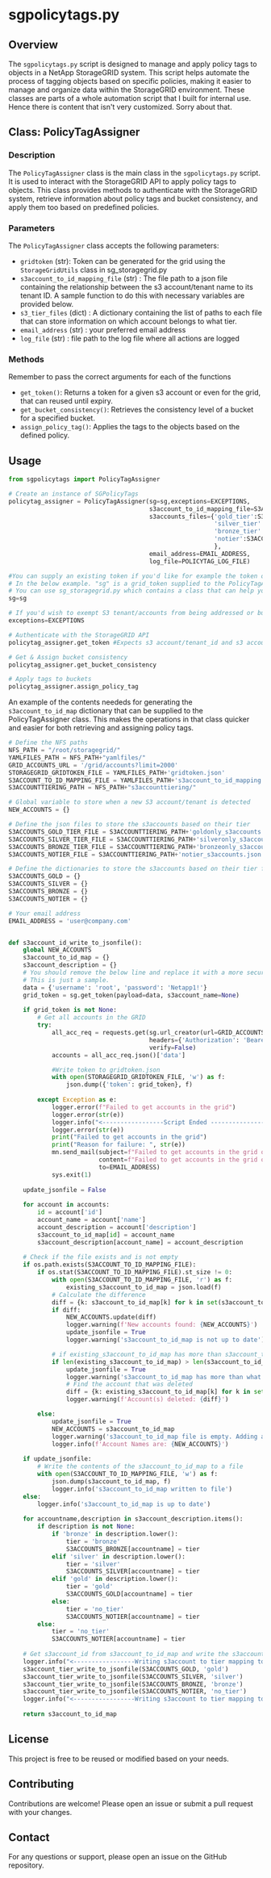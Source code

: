 # sgpolicytags.py

## Overview

The `sgpolicytags.py` script is designed to manage and apply policy tags to objects in a NetApp StorageGRID system. This script helps automate the process of tagging objects based on specific policies, making it easier to manage and organize data within the StorageGRID environment.
These classes are parts of a whole automation script that I built for internal use. Hence there is content that isn't very customized. Sorry about that.

## Class: PolicyTagAssigner

### Description

The `PolicyTagAssigner` class is the main class in the `sgpolicytags.py` script. It is used to interact with the StorageGRID API to apply policy tags to objects. This class provides methods to authenticate with the StorageGRID system, retrieve information about policy tags and bucket consistency, and apply them too based on predefined policies.

### Parameters

The `PolicyTagAssigner` class accepts the following parameters:

- `gridtoken` (str): Token can be generated for the grid using the `StorageGridUtils` class in sg_storagegrid.py 
- `s3account_to_id_mapping_file` (str) : The file path to a json file containing the relationship between the s3 account/tenant name to its tenant ID. A sample function to do this with necessary variables are provided below.
- `s3_tier_files` (dict) : A dictionary containing the list of paths to each file that can store information on which account belongs to what tier.
- `email_address` (str) : your preferred email address
- `log_file` (str) : file path to the log file where all actions are logged

### Methods
Remember to pass the correct arguments for each of the functions

- `get_token()`: Returns a token for a given s3 account or even for the grid, that can reused until expiry.
- `get_bucket_consistency()`: Retrieves the consistency level of a bucket for a specified bucket.
- `assign_policy_tag()`: Applies the tags to the objects based on the defined policy.

## Usage

```python
from sgpolicytags import PolicyTagAssigner

# Create an instance of SGPolicyTags
policytag_assigner = PolicyTagAssigner(sg=sg,exceptions=EXCEPTIONS,
                                       s3account_to_id_mapping_file=S3ACCOUNT_TO_ID_MAPPING_FILE,
                                       s3accounts_files={'gold_tier':S3ACCOUNTS_GOLD_TIER_FILE,
                                                         'silver_tier':S3ACCOUNTS_SILVER_TIER_FILE,
                                                         'bronze_tier':S3ACCOUNTS_BRONZE_TIER_FILE,
                                                         'notier':S3ACCOUNTS_NOTIER_FILE
                                                         },
                                       email_address=EMAIL_ADDRESS, 
                                       log_file=POLICYTAG_LOG_FILE)

#You can supply an existing token if you'd like for example the token of the grid when you need to loop through all accounts in the grid for information.
# In the below example. "sg" is a grid_token supplied to the PolicyTagAssigner.
# You can use sg_storagegrid.py which contains a class that can help you
sg=sg

# If you'd wish to exempt S3 tenant/accounts from being addressed or buckets if you will. The exceptions is useful for that. You can provide the contents in a json/dictionary format.
exceptions=EXCEPTIONS

# Authenticate with the StorageGRID API
policytag_assigner.get_token #Expects s3 account/tenant_id and s3 account/tenant name

# Get & Assign bucket consistency
policytag_assigner.get_bucket_consistency

# Apply tags to buckets
policytag_assigner.assign_policy_tag
```

An example of the contents neededs for generating the `s3account_to_id_map` dictionary that can be supplied to the PolicyTagAssigner class. This makes the operations in that class quicker and easier for both retrieving and assigning policy tags. 

```python
# Define the NFS paths
NFS_PATH = "/root/storagegrid/"
YAMLFILES_PATH = NFS_PATH+"yamlfiles/"
GRID_ACCOUNTS_URL = '/grid/accounts?limit=2000'
STORAGEGRID_GRIDTOKEN_FILE = YAMLFILES_PATH+'gridtoken.json'
S3ACCOUNT_TO_ID_MAPPING_FILE = YAMLFILES_PATH+'s3account_to_id_mapping.json'
S3ACCOUNTTIERING_PATH = NFS_PATH+"s3accounttiering/"

# Global variable to store when a new S3 account/tenant is detected
NEW_ACCOUNTS = {}

# Define the json files to store the s3accounts based on their tier
S3ACCOUNTS_GOLD_TIER_FILE = S3ACCOUNTTIERING_PATH+'goldonly_s3accounts.json'
S3ACCOUNTS_SILVER_TIER_FILE = S3ACCOUNTTIERING_PATH+'silveronly_s3accounts.json'
S3ACCOUNTS_BRONZE_TIER_FILE = S3ACCOUNTTIERING_PATH+'bronzeonly_s3accounts.json'
S3ACCOUNTS_NOTIER_FILE = S3ACCOUNTTIERING_PATH+'notier_s3accounts.json'

# Define the dictionaries to store the s3accounts based on their tier for runtime operations
S3ACCOUNTS_GOLD = {}
S3ACCOUNTS_SILVER = {}
S3ACCOUNTS_BRONZE = {}
S3ACCOUNTS_NOTIER = {}

# Your email address
EMAIL_ADDRESS = 'user@company.com'


def s3account_id_write_to_jsonfile():
    global NEW_ACCOUNTS
    s3account_to_id_map = {}
    s3account_description = {}
    # You should remove the below line and replace it with a more secure way of supplying credentials
    # This is just a sample.
    data = {'username': 'root', 'password': 'Netapp1!'}
    grid_token = sg.get_token(payload=data, s3account_name=None)
    
    if grid_token is not None:
        # Get all accounts in the GRID
        try:
            all_acc_req = requests.get(sg.url_creator(url=GRID_ACCOUNTS_URL), 
                                       headers={'Authorization': 'Bearer ' + grid_token}, 
                                       verify=False)
            accounts = all_acc_req.json()['data']

            #Write token to gridtoken.json
            with open(STORAGEGRID_GRIDTOKEN_FILE, 'w') as f:
                json.dump({'token': grid_token}, f)
        
        except Exception as e:
            logger.error(f"Failed to get accounts in the grid")
            logger.error(str(e))
            logger.info("<-----------------Script Ended ----------------->")
            logger.error(str(e))
            print("Failed to get accounts in the grid")
            print("Reason for failure: ", str(e))
            mn.send_mail(subject=f"Failed to get accounts in the grid on StorageGrid {HOSTNAME}", 
                         content=f"Failed to get accounts in the grid on StorageGrid {HOSTNAME}\n\nAction: HIGH CRITICAL issue. Check the logs for more details. Script failed",
                         to=EMAIL_ADDRESS)
            sys.exit(1)
    
    update_jsonfile = False
    
    for account in accounts:
        id = account['id']
        account_name = account['name']
        account_description = account['description']
        s3account_to_id_map[id] = account_name
        s3account_description[account_name] = account_description
    
    # Check if the file exists and is not empty
    if os.path.exists(S3ACCOUNT_TO_ID_MAPPING_FILE):
        if os.stat(S3ACCOUNT_TO_ID_MAPPING_FILE).st_size != 0:
            with open(S3ACCOUNT_TO_ID_MAPPING_FILE, 'r') as f:
                existing_s3account_to_id_map = json.load(f)
            # Calculate the difference
            diff = {k: s3account_to_id_map[k] for k in set(s3account_to_id_map) - set(existing_s3account_to_id_map)}
            if diff:
                NEW_ACCOUNTS.update(diff)
                logger.warning(f'New accounts found: {NEW_ACCOUNTS}')
                update_jsonfile = True
                logger.warning('s3account_to_id_map is not up to date')

            # if existing_s3account_to_id_map has more than s3account_to_id_map then update the json file
            if len(existing_s3account_to_id_map) > len(s3account_to_id_map):
                update_jsonfile = True
                logger.warning('s3account_to_id_map has more than what exists. One or more s3accounts might have been deleted')
                # Find the account that was deleted
                diff = {k: existing_s3account_to_id_map[k] for k in set(existing_s3account_to_id_map) - set(s3account_to_id_map)}
                logger.warning(f'Account(s) deleted: {diff}')

        else:
            update_jsonfile = True
            NEW_ACCOUNTS = s3account_to_id_map
            logger.warning('s3account_to_id_map file is empty. Adding all accounts to the file')
            logger.info(f'Account Names are: {NEW_ACCOUNTS}')
    
    if update_jsonfile:
        # Write the contents of the s3account_to_id_map to a file
        with open(S3ACCOUNT_TO_ID_MAPPING_FILE, 'w') as f:
            json.dump(s3account_to_id_map, f)
            logger.info('s3account_to_id_map written to file')
    else:
        logger.info('s3account_to_id_map is up to date')
    
    for accountname,description in s3account_description.items():
        if description is not None:
            if 'bronze' in description.lower():
                tier = 'bronze'
                S3ACCOUNTS_BRONZE[accountname] = tier
            elif 'silver' in description.lower():
                tier = 'silver'
                S3ACCOUNTS_SILVER[accountname] = tier
            elif 'gold' in description.lower():
                tier = 'gold'
                S3ACCOUNTS_GOLD[accountname] = tier
            else:
                tier = 'no_tier'
                S3ACCOUNTS_NOTIER[accountname] = tier
        else:
            tier = 'no_tier'
            S3ACCOUNTS_NOTIER[accountname] = tier
    
    # Get s3account_id from s3account_to_id_map and write the s3account to tier mapping to respective json files
    logger.info("<-----------------Writing s3account to tier mapping to json files initiated----------------->")
    s3account_tier_write_to_jsonfile(S3ACCOUNTS_GOLD, 'gold')
    s3account_tier_write_to_jsonfile(S3ACCOUNTS_SILVER, 'silver')
    s3account_tier_write_to_jsonfile(S3ACCOUNTS_BRONZE, 'bronze')
    s3account_tier_write_to_jsonfile(S3ACCOUNTS_NOTIER, 'no_tier')
    logger.info("<-----------------Writing s3account to tier mapping to json files completed----------------->")
    
    return s3account_to_id_map
```



## License

This project is free to be reused or modified based on your needs.

## Contributing

Contributions are welcome! Please open an issue or submit a pull request with your changes.

## Contact

For any questions or support, please open an issue on the GitHub repository.
